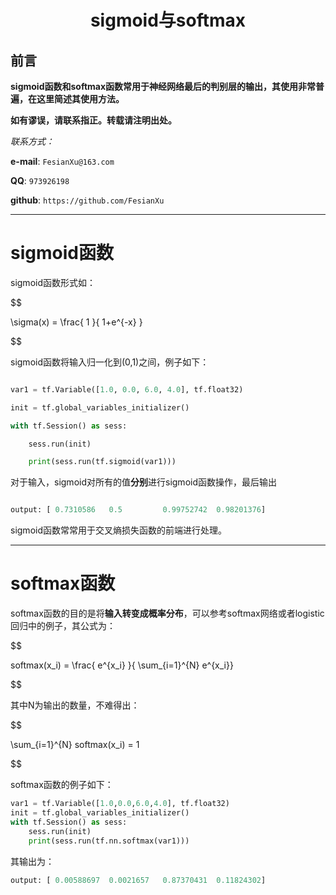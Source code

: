 <h1 align = "center">sigmoid与softmax</h1>



## 前言

**sigmoid函数和softmax函数常用于神经网络最后的判别层的输出，其使用非常普遍，在这里简述其使用方法。**

**如有谬误，请联系指正。转载请注明出处。**

*联系方式：*

**e-mail**: `FesianXu@163.com`

**QQ**: `973926198`

**github**: `https://github.com/FesianXu`



****



# sigmoid函数

sigmoid函数形式如：

$$

\sigma(x) = \frac{ 1 }{ 1+e^{-x} }

$$

sigmoid函数将输入归一化到(0,1)之间，例子如下：

```python

var1 = tf.Variable([1.0, 0.0, 6.0, 4.0], tf.float32)

init = tf.global_variables_initializer()

with tf.Session() as sess:

    sess.run(init)

    print(sess.run(tf.sigmoid(var1)))

```

对于输入，sigmoid对所有的值**分别**进行sigmoid函数操作，最后输出

```python

output: [ 0.7310586   0.5         0.99752742  0.98201376]

```

sigmoid函数常常用于交叉熵损失函数的前端进行处理。


<!--------------------------------------------->

*****

# softmax函数

softmax函数的目的是将**输入转变成概率分布**，可以参考softmax网络或者logistic回归中的例子，其公式为：

$$

softmax(x_i) = \frac{ e^{x_i} }{ \sum_{i=1}^{N} e^{x_i}}

$$

其中N为输出的数量，不难得出：

$$

\sum_{i=1}^{N} softmax(x_i) = 1

$$

softmax函数的例子如下：

```python
var1 = tf.Variable([1.0,0.0,6.0,4.0], tf.float32)
init = tf.global_variables_initializer()
with tf.Session() as sess:
    sess.run(init)
    print(sess.run(tf.nn.softmax(var1)))
```
其输出为：
```python
output: [ 0.00588697  0.0021657   0.87370431  0.11824302]
```

















